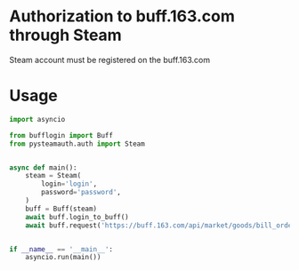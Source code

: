 # Authorization to buff.163.com through Steam

Steam account must be registered on the buff.163.com

# Usage

```python
import asyncio

from bufflogin import Buff
from pysteamauth.auth import Steam


async def main():
    steam = Steam(
        login='login',
        password='password',
    )
    buff = Buff(steam)
    await buff.login_to_buff()
    await buff.request('https://buff.163.com/api/market/goods/bill_order?game=csgo&goods_id=200')


if __name__ == '__main__':
    asyncio.run(main())
```